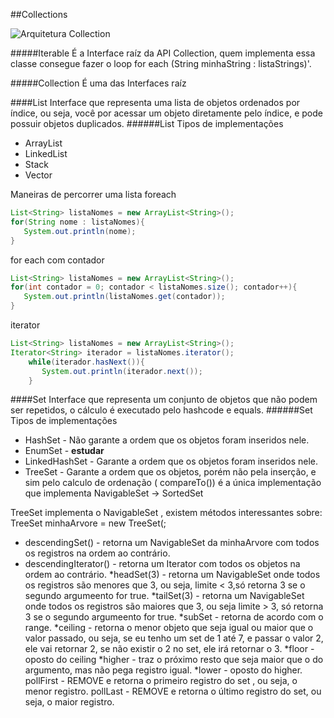##Collections

![Arquitetura Collection](https://www3.ntu.edu.sg/home/ehchua/programming/java/images/Collection_interfaces.png)

#####Iterable
É a Interface raíz da API Collection, quem implementa essa classe consegue fazer o loop for each (String minhaString : listaStrings)'.

#####Collection
É uma das Interfaces raíz

####List
Interface que representa uma lista de objetos ordenados por índice, ou seja, você por acessar um objeto diretamente pelo índice,
e pode possuir objetos duplicados.
######List Tipos de implementações

* ArrayList
* LinkedList
* Stack
* Vector

Maneiras de percorrer uma lista
foreach
```java
List<String> listaNomes = new ArrayList<String>();
for(String nome : listaNomes){
   System.out.println(nome);
}
```
for each com contador
```java
List<String> listaNomes = new ArrayList<String>();
for(int contador = 0; contador < listaNomes.size(); contador++){
   System.out.println(listaNomes.get(contador));
}
```

iterator
```java
List<String> listaNomes = new ArrayList<String>();
Iterator<String> iterador = listaNomes.iterator();
    while(iterador.hasNext()){
       System.out.println(iterador.next());
    }
```

####Set
Interface que representa um conjunto de objetos que não podem ser repetidos, o cálculo é executado pelo hashcode e equals.
######Set Tipos de implementações

* HashSet - Não garante a ordem que os objetos foram inseridos nele.
* EnumSet - **estudar**
* LinkedHashSet - Garante a ordem que os objetos foram inseridos nele.
* TreeSet - Garante a ordem que os objetos, porém não pela inserção, e sim pelo calculo de ordenação ( compareTo())
é a única implementação que implementa NavigableSet -> SortedSet

TreeSet implementa o NavigableSet , existem métodos interessantes sobre:
TreeSet<String> minhaArvore = new TreeSet<String>(;

* descendingSet() - retorna um NavigableSet da minhaArvore com todos os registros na ordem ao contrário.
* descendingIterator() - retorna um Iterator com todos os objetos na ordem ao contrário.
 *headSet(3) - retorna um NavigableSet onde todos os registros são menores que 3, ou seja, limite < 3,só retorna 3 se o segundo argumeento for true.
 *tailSet(3) - retorna um NavigableSet onde todos os registros são maiores que 3, ou seja limite > 3, só retorna 3 se o segundo argumeento for true.
 *subSet - retorna de acordo com o range.
 *ceiling - retorna o menor objeto que seja igual ou maior que o valor passado, ou seja, se eu tenho um set de 1 até 7, e passar o valor 2, ele vai retornar 2, se não existir o 2 no set, ele irá retornar o 3.
 *floor - oposto do ceiling
 *higher - traz o próximo resto que seja maior que o do argumento, mas não pega registro igual.
 *lower - oposto do higher.
 pollFirst - REMOVE e retorna o primeiro registro do set , ou seja, o menor registro.
 pollLast - REMOVE e retorna o último registro do set, ou seja, o maior registro.
 
